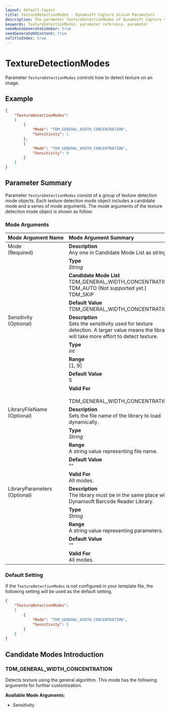 ```yaml
---
layout: default-layout
title: TextureDetectionModes - Dynamsoft Capture Vision Parameters
description: The parameter TextureDetectionModes of Dynamsoft Capture Vision is for detecting texts on an image.
keywords: TextureDetectionModes, parameter reference, parameter
needAutoGenerateSidebar: true
needGenerateH3Content: true
noTitleIndex: true
---
```



# TextureDetectionModes

Parameter `TextureDetectionModes` controls how to detect texture on an image.

## Example

```json
{
    "TextureDetectionModes": 
    [
        {
            "Mode": "TDM_GENERAL_WIDTH_CONCENTRATION", 
            "Sensitivity": 1
        },
        {
            "Mode": "TDM_GENERAL_WIDTH_CONCENTRATION", 
            "Sensitivity": 9
        }
    ]
}
```

## Parameter Summary

Parameter `TextureDetectionModes` consist of a group of texture detection mode objects. Each texture detection mode object includes a candidate mode and a series of mode arguments. The mode arguments of the texture detection mode object is shown as follow:

### Mode Arguments

<table style = "text-align:left">
    <thead>
        <tr>
            <th nowrap="nowrap">Mode Argument Name</th>
            <th nowrap="nowrap">Mode Argument Summary</th>
        </tr>
    </thead>
    <tr>
        <td rowspan = "4" style="vertical-align:text-top">Mode<br>(Required)</td>
        <td><b>Description</b><br>Any one in Candidate Mode List as string
        </td>
    </tr>
    <tr>
        <td><b>Type</b><br><i>String</i>
        </td>
    </tr>
    <tr>
        <td><b>Candidate Mode List</b><br>TDM_GENERAL_WIDTH_CONCENTRATION<br>TDM_AUTO (Not supported yet.)<br>TDM_SKIP
        </td>
    </tr>
    <tr>
        <td><b>Default Value</b><br>TDM_GENERAL_WIDTH_CONCENTRATION
        </td>
    </tr>
    <tr>
        <td rowspan = "5" style="vertical-align:text-top">Sensitivity<br>(Optional)</td>
        <td><b>Description</b><br>Sets the sensitivity used for texture detection. A larger value means the library will take more effort to detect texture.
        </td>
    </tr>
    <tr>
        <td><b>Type</b><br><i>int</i>
        </td>
    </tr>
    <tr>
        <td><b>Range</b><br>[1, 9]
        </td>
    </tr>
    <tr>
        <td><b>Default Value</b><br>5
        </td>
    </tr>
    <tr>
        <td><b>Valid For</b><br>
        <br>TDM_GENERAL_WIDTH_CONCENTRATION
        </td>
    </tr>
    <tr>
        <td rowspan = "5" style="vertical-align:text-top">LibraryFileName<br>(Optional)</td>
        <td><b>Description</b><br>Sets the file name of the library to load dynamically.
        </td>
    </tr>
    <tr>
        <td><b>Type</b><br><i>String</i>
        </td>
    </tr>
    <tr>
        <td><b>Range</b><br>A string value representing file name.
        </td>
    </tr>
    <tr>
        <td><b>Default Value</b><br>""
        </td>
    </tr>
    <tr>
        <td><b>Valid For</b><br>All modes.
        </td>
    </tr>
    <tr>
        <td rowspan = "5" style="vertical-align:text-top">LibraryParameters<br>(Optional)</td>
        <td><b>Description</b><br>The library must be in the same place with Dynamsoft Barcode Reader Library.
        </td>
    </tr>
    <tr>
        <td><b>Type</b><br><i>String</i>
        </td>
    </tr>
    <tr>
        <td><b>Range</b><br>A string value representing parameters.
        </td>
    </tr>
    <tr>
        <td><b>Default Value</b><br>""
        </td>
    </tr>
    <tr>
        <td><b>Valid For</b><br>All modes.
        </td>
    </tr>
</table>

### Default Setting

If the `TextureDetectionModes` is not configured in your template file, the following setting will be used as the default setting.

```json
{
    "TextureDetectionModes":
    [
        {
            "Mode": "TDM_GENERAL_WIDTH_CONCENTRATION",
            "Sensitivity": 5
        }
    ]
}
```

## Candidate Modes Introduction

### TDM_GENERAL_WIDTH_CONCENTRATION

Detects texture using the general algorithm. This mode has the following arguments for further customization.

**Available Mode Arguments:**

- Sensitivity
